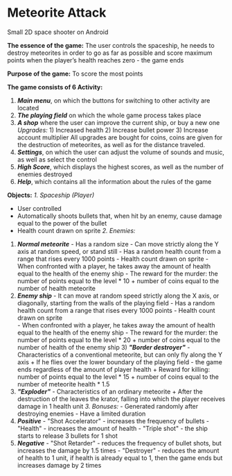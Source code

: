 # Meteorite Attack
Small 2D space shooter on Android

**The essence of the game:** The user controls the spaceship, he needs to destroy meteorites in order to go as far as possible and score maximum points when the player’s health reaches zero - the game ends

**Purpose of the game:** To score the most points

**The game consists of 6 Activity:**
   1. ___Main menu___, on which the buttons for switching to other activity are located
   2. ___The playing field___ on which the whole game process takes place
   3. ___A shop___ where the user can improve the current ship, or buy a new one
    *Upgrades:* 1) Increased health
                2) Increase bullet power
                3) Increase account multiplier
All upgrades are bought for coins, coins are given for the destruction of meteorites, as well as for the distance traveled.
   4. ___Settings___, on which the user can adjust the volume of sounds and music, as well as select the control
   5. ___High Score___, which displays the highest scores, as well as the number of enemies destroyed
   6. ___Help___, which contains all the information about the rules of the game

**Objects:**
*1. Spaceship (Player)*
  - User controlled
  - Automatically shoots bullets that, when hit by an enemy, cause damage equal to the power of the bullet
  - Health count drawn on sprite
*2. Enemies:*
  1) ___Normal meteorite___
    - Has a random size
    - Can move strictly along the Y axis at random speed, or stand still
    - Has a random health count from a range that rises every 1000 points
    - Health count drawn on sprite
    - When confronted with a player, he takes away the amount of health equal to the health of the enemy ship
    - The reward for the murder: the number of points equal to the level * 10 + number of coins equal to the number of health meteorite
   2) ___Enemy ship___
    - It can move at random speed strictly along the X axis, or diagonally, starting from the walls of the playing field
    - Has a random health count from a range that rises every 1000 points
    - Health count drawn on sprite  
    - When confronted with a player, he takes away the amount of health equal to the health of the enemy ship
    - The reward for the murder: the number of points equal to the level * 20 + number of coins equal to the number of health of the enemy ship
    3) ___"Border destroyer"___
    - Characteristics of a conventional meteorite, but can only fly along the Y axis
    + If he flies over the lower boundary of the playing field - the game ends regardless of the amount of player health
    + Reward for killing: number of points equal to the level * 15 + number of coins equal to the number of meteorite health * 1.5
   4) ___"Exploder"___
    - Characteristics of an ordinary meteorite
    + After the destruction of the leaves the krator, falling into which the player receives damage in 1 health unit
*3. Bonuses:*
    - Generated randomly after destroying enemies
    - Have a limited duration
   1) ___Positive___
    - "Shot Accelerator" - increases the frequency of bullets
    - "Health" - increases the amount of health
    - "Triple shot" - the ship starts to release 3 bullets for 1 shot
   2) ___Negative___
    - "Shot Retarder" - reduces the frequency of bullet shots, but increases the damage by 1.5 times
    - "Destroyer" - reduces the amount of health to 1 unit, if health is already equal to 1, then the game ends
but increases damage by 2 times
